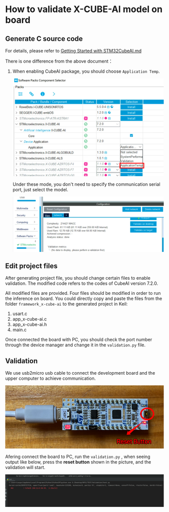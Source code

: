 # How to validate X-CUBE-AI model on board

## Generate C source code

For details, please refer to [Getting Started with STM32CubeAI.md](https://github.com/tinymlcontest/tinyml_contest2022_demo_example/blob/master/README-Cube.md)

There is one difference from the above document：

1. When enabling CubeAI package, you should choose `Application Temp`.

   <img src="https://raw.githubusercontent.com/AugustZTR/picbed/master/img/image-20220826184229102.png" alt="image-20220826184229102" style="zoom:50%;" />

   Under these mode, you don't need to specify the communication serial port, just select the model.

   <img src="https://raw.githubusercontent.com/AugustZTR/picbed/master/img/image-20220826184853048.png" alt="image-20220826184853048" style="zoom:50%;" />



## Edit project files

After generating project file, you should change certain files to enable validation. The modified code refers to the codes of CubeAI version 7.2.0.

All modified files are provided. Four files should be modified in order to run the inference on board. You could directly copy and paste the files from the folder `framework_x-cube-ai` to the generated project in Keil:

1. usart.c
2. app_x-cube-ai.c
3. app_x-cube-ai.h
4. main.c

Once connected the board with PC, you should check the port number through the device manager and change it in the `validation.py` file.


## Validation

We use usb2micro usb cable to connect the development board and the upper computer to achieve communication. 

<img src="https://raw.githubusercontent.com/AugustZTR/picbed/master/img/image-20220827121203762.png" alt="image-20220827121203762" style="zoom:50%;" />

Afering connect the board to PC, run the `validation.py` , when seeing output like below, press the **reset button** shown in the picture, and the validation will start.

![iShot_2022-08-27_12.04.57](https://raw.githubusercontent.com/AugustZTR/picbed/master/img/iShot_2022-08-27_12.04.57.png)

